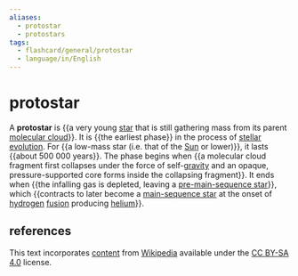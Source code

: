 ```yaml
---
aliases:
  - protostar
  - protostars
tags:
  - flashcard/general/protostar
  - language/in/English
---
```


# protostar

A __protostar__ is {{a very young [star](star.md) that is still gathering mass from its parent [molecular cloud](molecular%20cloud.md)}}. It is {{the earliest phase}} in the process of [stellar evolution](stellar%20evolution.md). For {{a low-mass star (i.e. that of the [Sun](sun.md) or lower)}}, it lasts {{about 500&nbsp;000 years}}. The phase begins when {{a molecular cloud fragment first collapses under the force of self-[gravity](gravity.md) and an opaque, pressure-supported core forms inside the collapsing fragment}}. It ends when {{the infalling gas is depleted, leaving a [pre-main-sequence star](pre-main-sequence%20star.md)}}, which {{contracts to later become a [main-sequence star](main%20sequence.md) at the onset of [hydrogen](hydrogen.md) [fusion](nuclear%20fusion.md) producing [helium](helium.md)}}. <!--SR:!2024-08-03,4,270!2024-08-03,4,270!2024-08-02,3,250!2024-08-02,3,250!2024-08-04,3,250!2024-08-03,4,270!2024-08-03,4,270-->

## references

This text incorporates [content](https://en.wikipedia.org/wiki/protostar) from [Wikipedia](Wikipedia.md) available under the [CC BY-SA 4.0](https://creativecommons.org/licenses/by-sa/4.0/) license.
